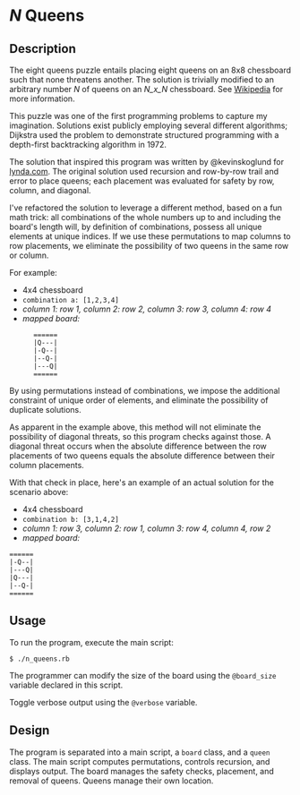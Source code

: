# _N_ Queens

## Description

The eight queens puzzle entails placing eight queens on an 8x8 chessboard such that none threatens another. The solution is trivially modified to an arbitrary number _N_ of queens on an _N_x_N_ chessboard. See [Wikipedia](https://en.wikipedia.org/wiki/Eight_queens_puzzle) for more information.

This puzzle was one of the first programming problems to capture my imagination. Solutions exist publicly employing several different algorithms; Dijkstra used the problem to demonstrate structured programming with a depth-first backtracking algorithm in 1972.

The solution that inspired this program was written by @kevinskoglund for [lynda.com](https://www.lynda.com). The original solution used recursion and row-by-row trail and error to place queens; each placement was evaluated for safety by row, column, and diagonal.

I've refactored the solution to leverage a different method, based on a fun math trick: all combinations of the whole numbers up to and including the board's length will, by definition of combinations, possess all unique elements at unique indices. If we use these permutations to map columns to row placements, we eliminate the possibility of two queens in the same row or column.

For example:

* 4x4 chessboard
* `combination a: [1,2,3,4]`
* _column 1: row 1, column 2: row 2, column 3: row 3, column 4: row 4_ 
* _mapped board:_
```
      ======
      |Q---|
      |-Q--|
      |--Q-|
      |---Q|
      ======
```

By using permutations instead of combinations, we impose the additional constraint of unique order of elements, and eliminate the possibility of duplicate solutions.

As apparent in the example above, this method will not eliminate the possibility of diagonal threats, so this program checks against those. A diagonal threat occurs when the absolute difference between the row placements of two queens equals the absolute difference between their column placements.

With that check in place, here's an example of an actual solution for the scenario above:

* 4x4 chessboard
* `combination b: [3,1,4,2]`
* _column 1: row 3, column 2: row 1, column 3: row 4, column 4, row 2_
* _mapped board:_
```
======
|-Q--|
|---Q|
|Q---|
|--Q-|
======
```

## Usage

To run the program, execute the main script:

  `$ ./n_queens.rb`

The programmer can modify the size of the board using the `@board_size` variable declared in this script.

Toggle verbose output using the `@verbose` variable.

## Design

The program is separated into a main script, a `board` class, and a `queen` class. The main script computes permutations, controls recursion, and displays output. The board manages the safety checks, placement, and removal of queens. Queens manage their own location.